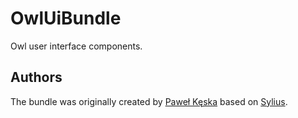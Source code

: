 OwlUiBundle
=====================

Owl user interface components.

Authors
-------

The bundle was originally created by [Paweł Kęska](mailto:projekty@pawelkeska.eu) based on [Sylius](https://sylius.com).
